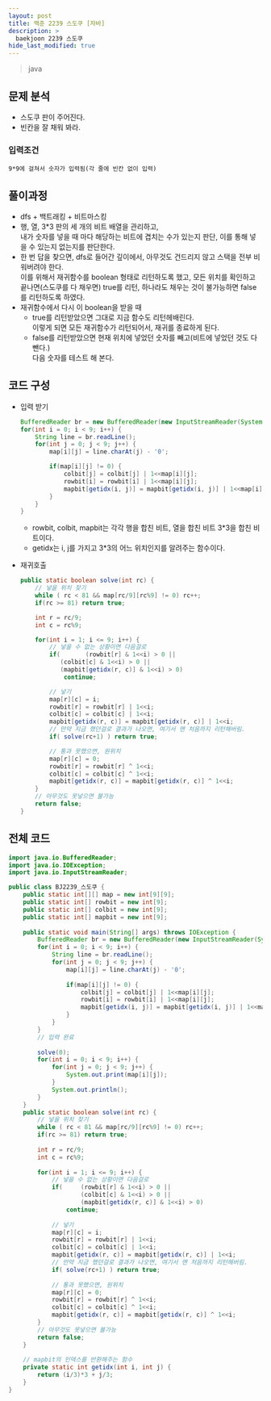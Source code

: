 ```yaml
---
layout: post
title: 백준 2239 스도쿠 [자바]
description: >
  baekjoon 2239 스도쿠
hide_last_modified: true
---
```


> java

## 문제 분석

- 스도쿠 판이 주어진다.
- 빈칸을 잘 채워 봐라.



### 입력조건

```
9*9에 걸쳐서 숫자가 입력됨(각 줄에 빈칸 없이 입력)
```



## 풀이과정

- dfs + 백트래킹 + 비트마스킹
- 행, 열, 3*3 판의 세 개의 비트 배열을 관리하고,<br>내가 숫자를 넣을 때 마다 해당하는 비트에 겹치는 수가 있는지 판단, 이를 통해 넣을 수 있는지 없는지를 판단한다.
- 한 번 답을 찾으면, dfs로 들어간 깊이에서, 아무것도 건드리지 않고 스택을 전부 비워버려야 한다.<br>이를 위해서 재귀함수를 boolean 형태로 리턴하도록 했고, 모든 위치를 확인하고 끝나면(스도쿠를 다 채우면) true를 리턴, 하나라도 채우는 것이 불가능하면 false를 리턴하도록 하였다.
- 재귀함수에서 다시 이 boolean을 받을 때
  - true를 리턴받았으면 그대로 지금 함수도 리턴헤배린다.<br>이렇게 되면 모든 재귀함수가 리턴되어서, 재귀를 종료하게 된다.
  - false를 리턴받았으면 현재 위치에 넣었던 숫자를 빼고(비트에 넣었던 것도 다 뺀다.)<br>다음 숫자를 테스트 해 본다.




## 코드 구성

- 입력 받기

  ```java
  BufferedReader br = new BufferedReader(new InputStreamReader(System.in));
  for(int i = 0; i < 9; i++) {
      String line = br.readLine();
      for(int j = 0; j < 9; j++) {
          map[i][j] = line.charAt(j) - '0';
  
          if(map[i][j] != 0) {
              colbit[j] = colbit[j] | 1<<map[i][j];
              rowbit[i] = rowbit[i] | 1<<map[i][j];
              mapbit[getidx(i, j)] = mapbit[getidx(i, j)] | 1<<map[i][j];
          }
      }
  }
  ```

  - rowbit, colbit, mapbit는 각각 행을 합친 비트, 열을 합친 비트 3*3을 합친 비트이다.
  - getidx는 i, j를 가지고 3*3의 어느 위치인지를 알려주는 함수이다.

- 재귀호출

  ```java
  public static boolean solve(int rc) {		
      // 넣을 위치 찾기
      while ( rc < 81 && map[rc/9][rc%9] != 0) rc++;
      if(rc >= 81) return true;
  
      int r = rc/9;
      int c = rc%9;
  
      for(int i = 1; i <= 9; i++) {
          // 넣을 수 없는 상황이면 다음걸로
          if(		(rowbit[r] & 1<<i) > 0 ||
             (colbit[c] & 1<<i) > 0 ||
             (mapbit[getidx(r, c)] & 1<<i) > 0)
              continue;
  
          // 넣기
          map[r][c] = i;
          rowbit[r] = rowbit[r] | 1<<i;
          colbit[c] = colbit[c] | 1<<i;
          mapbit[getidx(r, c)] = mapbit[getidx(r, c)] | 1<<i;
          // 만약 지금 했던걸로 결과가 나오면, 여기서 맨 처음까지 리턴해버림.
          if( solve(rc+1) ) return true;
  
          // 통과 못했으면, 원위치
          map[r][c] = 0;
          rowbit[r] = rowbit[r] ^ 1<<i;
          colbit[c] = colbit[c] ^ 1<<i;
          mapbit[getidx(r, c)] = mapbit[getidx(r, c)] ^ 1<<i;
      }
      // 아무것도 못넣으면 불가능
      return false;
  }
  ```



## 전체 코드

```java
import java.io.BufferedReader;
import java.io.IOException;
import java.io.InputStreamReader;

public class BJ2239_스도쿠 {
	public static int[][] map = new int[9][9];
	public static int[] rowbit = new int[9];
	public static int[] colbit = new int[9];
	public static int[] mapbit = new int[9];
	
	public static void main(String[] args) throws IOException {
		BufferedReader br = new BufferedReader(new InputStreamReader(System.in));
		for(int i = 0; i < 9; i++) {
			String line = br.readLine();
			for(int j = 0; j < 9; j++) {
				map[i][j] = line.charAt(j) - '0';
				
				if(map[i][j] != 0) {
					colbit[j] = colbit[j] | 1<<map[i][j];
					rowbit[i] = rowbit[i] | 1<<map[i][j];
					mapbit[getidx(i, j)] = mapbit[getidx(i, j)] | 1<<map[i][j];
				}
			}
		}
		// 입력 완료
		
		solve(0);
		for(int i = 0; i < 9; i++) {
			for(int j = 0; j < 9; j++) {
				System.out.print(map[i][j]);
			}
			System.out.println();
		}
	}
	public static boolean solve(int rc) {		
		// 넣을 위치 찾기
		while ( rc < 81 && map[rc/9][rc%9] != 0) rc++;
		if(rc >= 81) return true;
		
		int r = rc/9;
		int c = rc%9;
		
		for(int i = 1; i <= 9; i++) {
			// 넣을 수 없는 상황이면 다음걸로
			if(		(rowbit[r] & 1<<i) > 0 ||
					(colbit[c] & 1<<i) > 0 ||
					(mapbit[getidx(r, c)] & 1<<i) > 0)
				continue;
			
			// 넣기
			map[r][c] = i;
			rowbit[r] = rowbit[r] | 1<<i;
			colbit[c] = colbit[c] | 1<<i;
			mapbit[getidx(r, c)] = mapbit[getidx(r, c)] | 1<<i;
			// 만약 지금 했던걸로 결과가 나오면, 여기서 맨 처음까지 리턴해버림.
			if( solve(rc+1) ) return true;
			
			// 통과 못했으면, 원위치
			map[r][c] = 0;
			rowbit[r] = rowbit[r] ^ 1<<i;
			colbit[c] = colbit[c] ^ 1<<i;
			mapbit[getidx(r, c)] = mapbit[getidx(r, c)] ^ 1<<i;
		}
		// 아무것도 못넣으면 불가능
		return false;
	}
	
	// mapbit의 인덱스를 반환해주는 함수
	private static int getidx(int i, int j) {
		return (i/3)*3 + j/3;
	}
}
```

